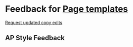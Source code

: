# Feedback for [Page templates](https://gracejiang0612.github.io/Olfactory-families/)

[Request updated copy edits](https://github.com/jsoma/data-studio-projects-2024/issues/new/choose)

## AP Style Feedback

